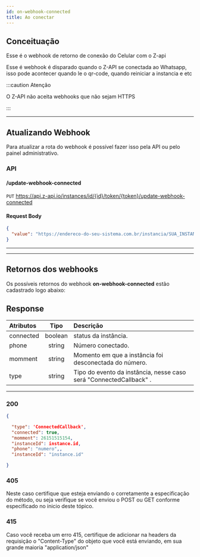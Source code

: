 ```yaml
---
id: on-webhook-connected
title: Ao conectar
---
```


## Conceituação

Esse é o webhook de retorno de conexão do Celular com o Z-api

Esse é webhook é disparado quando o Z-API se conectada ao Whatsapp, isso pode acontecer quando le o qr-code, quando reiniciar a instancia e etc

:::caution Atenção

O Z-API não aceita webhooks que não sejam HTTPS

:::

---

## Atualizando Webhook

Para atualizar a rota do webhook é possível fazer isso pela API ou pelo painel administrativo.

### API

#### /update-webhook-connected

`PUT` <https://api.z-api.io/instances/id/{id}/token/{token}/update-webhook-connected>

#### Request Body

```json
{
  "value": "https://endereco-do-seu-sistema.com.br/instancia/SUA_INSTANCIA/status"
}
```

---

<!-- ### Painel Administrativo -->

<!-- ![img](../../img/status.png) -->

<!-- --- -->

---

## Retornos dos webhooks

Os possíveis retornos do webhook **on-webhook-connected** estão cadastrado logo abaixo:

## Response

| Atributos | Tipo | Descrição |
| :-- | :-: | :-- |
| connected | boolean | status da instância. |
| phone | string | Número conectado. |
| momment | string | Momento em que a instância foi desconectada do número. |
| type | string | Tipo do evento da instância, nesse caso será "ConnectedCallback" . |

---

### 200

```json
{

  "type": 'ConnectedCallback',
  "connected": true,
  "momment": 26151515154,
  "instanceId": instance.id,
  "phone": "numero",,
  "instanceId": "instance.id"

}
```

### 405

Neste caso certifique que esteja enviando o corretamente a especificação do método, ou seja verifique se você enviou o POST ou GET conforme especificado no inicio deste tópico.

### 415

Caso você receba um erro 415, certifique de adicionar na headers da requisição o "Content-Type" do objeto que você está enviando, em sua grande maioria "application/json"

<!--
## Code

<iframe src="//api.apiembed.com/?source=https://raw.githubusercontent.com/Z-API/z-api-docs/main/json-examples/on-whatsapp-message-status-changes.json&targets=all" frameborder="0" scrolling="no" width="100%" height="500px" seamless></iframe> -->
